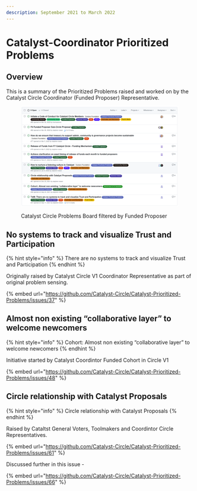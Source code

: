 ```yaml
---
description: September 2021 to March 2022
---
```


# Catalyst-Coordinator Prioritized Problems

## Overview

This is a summary of the Prioritized Problems raised and worked on by the Catalyst Circle Coordinator (Funded Proposer) Representative.

<figure><img src="../.gitbook/assets/Screenshot from 2023-04-10 22-52-56.png" alt=""><figcaption><p>Catalyst Circle Problems Board filtered by Funded Proposer</p></figcaption></figure>

## No systems to track and visualize Trust and Participation

{% hint style="info" %}
There are no systems to track and visualize Trust and Participation
{% endhint %}

Originally raised by Catalyst Circle V1 Coordinator Representative as part of original problem sensing.

{% embed url="https://github.com/Catalyst-Circle/Catalyst-Prioritized-Problems/issues/37" %}

## Almost non existing “collaborative layer” to welcome newcomers

{% hint style="info" %}
Cohort: Almost non existing “collaborative layer” to welcome newcomers
{% endhint %}

Initiative started by Catalyst Coordintor Funded Cohort in Circle V1

{% embed url="https://github.com/Catalyst-Circle/Catalyst-Prioritized-Problems/issues/48" %}

## Circle relationship with Catalyst Proposals

{% hint style="info" %}
Circle relationship with Catalyst Proposals
{% endhint %}

Raised by Cataltst General Voters, Toolmakers and Coordintor Circle Representatives.

{% embed url="https://github.com/Catalyst-Circle/Catalyst-Prioritized-Problems/issues/61" %}

Discussed further in this issue -&#x20;

{% embed url="https://github.com/Catalyst-Circle/Catalyst-Prioritized-Problems/issues/66" %}
